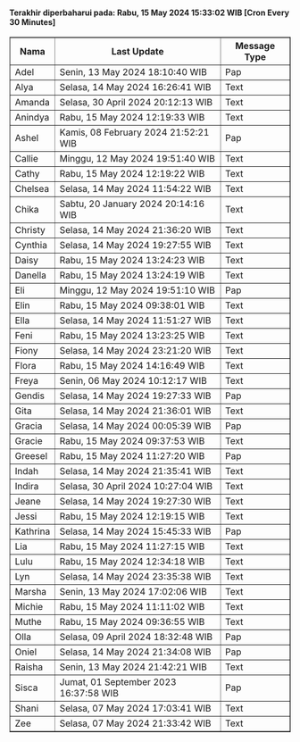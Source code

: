 #### Terakhir diperbaharui pada: Rabu, 15 May 2024 15:33:02 WIB [Cron Every 30 Minutes]

<table border='1'><tr><th>Nama</th><th>Last Update</th><th>Message Type</th></tr><tr><td>Adel</td><td>Senin, 13 May 2024 18:10:40 WIB</td><td>Pap</td></tr><tr><td>Alya</td><td>Selasa, 14 May 2024 16:26:41 WIB</td><td>Text</td></tr><tr><td>Amanda</td><td>Selasa, 30 April 2024 20:12:13 WIB</td><td>Text</td></tr><tr><td>Anindya</td><td>Rabu, 15 May 2024 12:19:33 WIB</td><td>Text</td></tr><tr><td>Ashel</td><td>Kamis, 08 February 2024 21:52:21 WIB</td><td>Pap</td></tr><tr><td>Callie</td><td>Minggu, 12 May 2024 19:51:40 WIB</td><td>Text</td></tr><tr><td>Cathy</td><td>Rabu, 15 May 2024 12:19:22 WIB</td><td>Text</td></tr><tr><td>Chelsea</td><td>Selasa, 14 May 2024 11:54:22 WIB</td><td>Text</td></tr><tr><td>Chika</td><td>Sabtu, 20 January 2024 20:14:16 WIB</td><td>Text</td></tr><tr><td>Christy</td><td>Selasa, 14 May 2024 21:36:20 WIB</td><td>Text</td></tr><tr><td>Cynthia</td><td>Selasa, 14 May 2024 19:27:55 WIB</td><td>Text</td></tr><tr><td>Daisy</td><td>Rabu, 15 May 2024 13:24:23 WIB</td><td>Text</td></tr><tr><td>Danella</td><td>Rabu, 15 May 2024 13:24:19 WIB</td><td>Text</td></tr><tr><td>Eli</td><td>Minggu, 12 May 2024 19:51:10 WIB</td><td>Pap</td></tr><tr><td>Elin</td><td>Rabu, 15 May 2024 09:38:01 WIB</td><td>Text</td></tr><tr><td>Ella</td><td>Selasa, 14 May 2024 11:51:27 WIB</td><td>Text</td></tr><tr><td>Feni</td><td>Rabu, 15 May 2024 13:23:25 WIB</td><td>Text</td></tr><tr><td>Fiony</td><td>Selasa, 14 May 2024 23:21:20 WIB</td><td>Text</td></tr><tr><td>Flora</td><td>Rabu, 15 May 2024 14:16:49 WIB</td><td>Text</td></tr><tr><td>Freya</td><td>Senin, 06 May 2024 10:12:17 WIB</td><td>Text</td></tr><tr><td>Gendis</td><td>Selasa, 14 May 2024 19:27:33 WIB</td><td>Pap</td></tr><tr><td>Gita</td><td>Selasa, 14 May 2024 21:36:01 WIB</td><td>Text</td></tr><tr><td>Gracia</td><td>Selasa, 14 May 2024 00:05:39 WIB</td><td>Pap</td></tr><tr><td>Gracie</td><td>Rabu, 15 May 2024 09:37:53 WIB</td><td>Text</td></tr><tr><td>Greesel</td><td>Rabu, 15 May 2024 11:27:20 WIB</td><td>Pap</td></tr><tr><td>Indah</td><td>Selasa, 14 May 2024 21:35:41 WIB</td><td>Text</td></tr><tr><td>Indira</td><td>Selasa, 30 April 2024 10:27:04 WIB</td><td>Text</td></tr><tr><td>Jeane</td><td>Selasa, 14 May 2024 19:27:30 WIB</td><td>Text</td></tr><tr><td>Jessi</td><td>Rabu, 15 May 2024 12:19:15 WIB</td><td>Text</td></tr><tr><td>Kathrina</td><td>Selasa, 14 May 2024 15:45:33 WIB</td><td>Pap</td></tr><tr><td>Lia</td><td>Rabu, 15 May 2024 11:27:15 WIB</td><td>Text</td></tr><tr><td>Lulu</td><td>Rabu, 15 May 2024 12:34:18 WIB</td><td>Text</td></tr><tr><td>Lyn</td><td>Selasa, 14 May 2024 23:35:38 WIB</td><td>Text</td></tr><tr><td>Marsha</td><td>Senin, 13 May 2024 17:02:06 WIB</td><td>Text</td></tr><tr><td>Michie</td><td>Rabu, 15 May 2024 11:11:02 WIB</td><td>Text</td></tr><tr><td>Muthe</td><td>Rabu, 15 May 2024 09:36:55 WIB</td><td>Text</td></tr><tr><td>Olla</td><td>Selasa, 09 April 2024 18:32:48 WIB</td><td>Pap</td></tr><tr><td>Oniel</td><td>Selasa, 14 May 2024 21:34:08 WIB</td><td>Pap</td></tr><tr><td>Raisha</td><td>Senin, 13 May 2024 21:42:21 WIB</td><td>Text</td></tr><tr><td>Sisca</td><td>Jumat, 01 September 2023 16:37:58 WIB</td><td>Pap</td></tr><tr><td>Shani</td><td>Selasa, 07 May 2024 17:03:41 WIB</td><td>Text</td></tr><tr><td>Zee</td><td>Selasa, 07 May 2024 21:33:42 WIB</td><td>Text</td></tr></table>